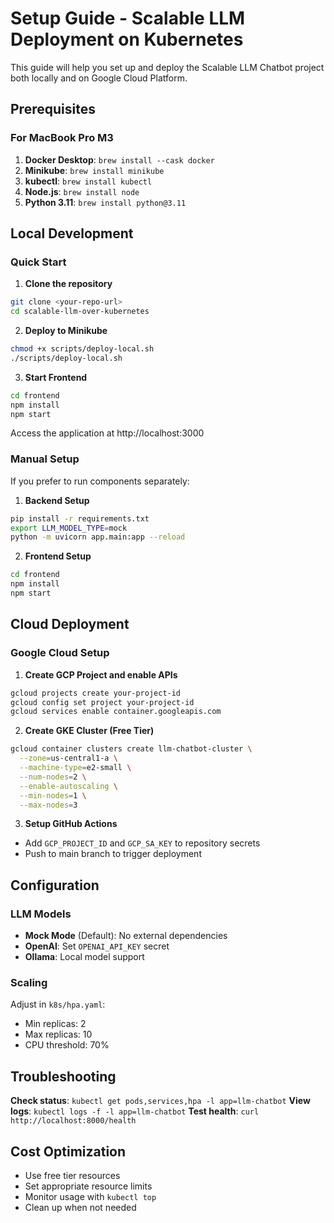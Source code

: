 # Setup Guide - Scalable LLM Deployment on Kubernetes

This guide will help you set up and deploy the Scalable LLM Chatbot project both locally and on Google Cloud Platform.

## Prerequisites

### For MacBook Pro M3

1. **Docker Desktop**: `brew install --cask docker`
2. **Minikube**: `brew install minikube`
3. **kubectl**: `brew install kubectl`
4. **Node.js**: `brew install node`
5. **Python 3.11**: `brew install python@3.11`

## Local Development

### Quick Start

1. **Clone the repository**
```bash
git clone <your-repo-url>
cd scalable-llm-over-kubernetes
```

2. **Deploy to Minikube**
```bash
chmod +x scripts/deploy-local.sh
./scripts/deploy-local.sh
```

3. **Start Frontend**
```bash
cd frontend
npm install
npm start
```

Access the application at http://localhost:3000

### Manual Setup

If you prefer to run components separately:

1. **Backend Setup**
```bash
pip install -r requirements.txt
export LLM_MODEL_TYPE=mock
python -m uvicorn app.main:app --reload
```

2. **Frontend Setup**
```bash
cd frontend
npm install
npm start
```

## Cloud Deployment

### Google Cloud Setup

1. **Create GCP Project and enable APIs**
```bash
gcloud projects create your-project-id
gcloud config set project your-project-id
gcloud services enable container.googleapis.com
```

2. **Create GKE Cluster (Free Tier)**
```bash
gcloud container clusters create llm-chatbot-cluster \
  --zone=us-central1-a \
  --machine-type=e2-small \
  --num-nodes=2 \
  --enable-autoscaling \
  --min-nodes=1 \
  --max-nodes=3
```

3. **Setup GitHub Actions**
- Add `GCP_PROJECT_ID` and `GCP_SA_KEY` to repository secrets
- Push to main branch to trigger deployment

## Configuration

### LLM Models

- **Mock Mode** (Default): No external dependencies
- **OpenAI**: Set `OPENAI_API_KEY` secret
- **Ollama**: Local model support

### Scaling

Adjust in `k8s/hpa.yaml`:
- Min replicas: 2
- Max replicas: 10
- CPU threshold: 70%

## Troubleshooting

**Check status**: `kubectl get pods,services,hpa -l app=llm-chatbot`
**View logs**: `kubectl logs -f -l app=llm-chatbot`
**Test health**: `curl http://localhost:8000/health`

## Cost Optimization

- Use free tier resources
- Set appropriate resource limits
- Monitor usage with `kubectl top`
- Clean up when not needed 